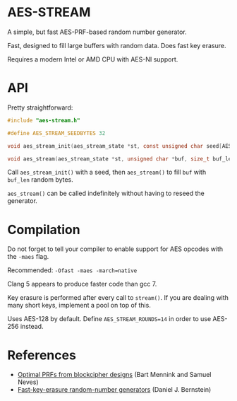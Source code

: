AES-STREAM
==========

A simple, but fast AES-PRF-based random number generator.

Fast, designed to fill large buffers with random data.
Does fast key erasure.

Requires a modern Intel or AMD CPU with AES-NI support.

API
===

Pretty straightforward:

```c
#include "aes-stream.h"

#define AES_STREAM_SEEDBYTES 32

void aes_stream_init(aes_stream_state *st, const unsigned char seed[AES_STREAM_SEEDBYTES]);

void aes_stream(aes_stream_state *st, unsigned char *buf, size_t buf_len);
```

Call `aes_stream_init()` with a seed, then `aes_stream()` to fill
`buf` with `buf_len` random bytes.

`aes_stream()` can be called indefinitely without having to reseed the
generator.

Compilation
===========

Do not forget to tell your compiler to enable support for AES opcodes
with the `-maes` flag.

Recommended: `-Ofast -maes -march=native`

Clang 5 appears to produce faster code than gcc 7.

Key erasure is performed after every call to `stream()`. If you are
dealing with many short keys, implement a pool on top of this.

Uses AES-128 by default. Define `AES_STREAM_ROUNDS=14` in order to use
AES-256 instead.

References
==========

* [Optimal PRFs from blockcipher designs](https://eprint.iacr.org/2017/812.pdf)
(Bart Mennink and Samuel Neves)
* [Fast-key-erasure random-number generators](https://blog.cr.yp.to/20170723-random.html)
(Daniel J. Bernstein)
